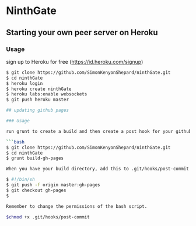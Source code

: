 NinthGate
==========

## Starting your own peer server on Heroku

### Usage


sign up to Heroku for free (https://id.heroku.com/signup)

```bash
$ git clone https://github.com/SimonKenyonShepard/ninthGate.git
$ cd ninthGate
$ heroku login
$ heroku create ninthGate
$ heroku labs:enable websockets
$ git push heroku master

## updating github pages

### Usage

run grunt to create a build and then create a post hook for your github repo to deploy it

```bash
$ git clone https://github.com/SimonKenyonShepard/ninthGate.git
$ cd ninthGate
$ grunt build-gh-pages

When you have your build directory, add this to .git/hooks/post-commit

$ #!/bin/sh
$ git push -f origin master:gh-pages
$ git checkout gh-pages
$ 

Remember to change the permissions of the bash script.

$chmod +x .git/hooks/post-commit
